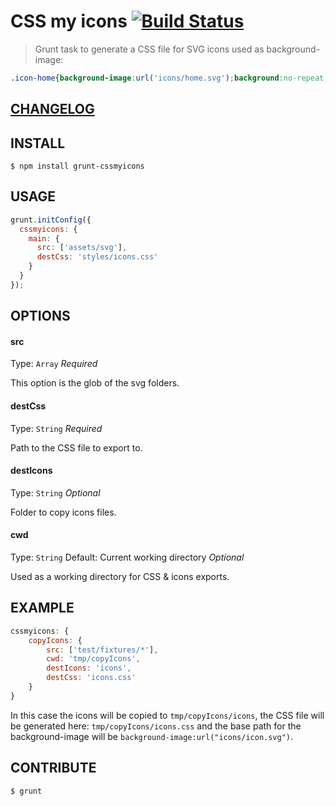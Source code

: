 # CSS my icons  [![Build Status](https://travis-ci.org/raiseandfall/grunt-cssmyicons.svg)](https://travis-ci.org/raiseandfall/grunt-cssmyicons)

> Grunt task to generate a CSS file for SVG icons used as background-image:

```css
.icon-home{background-image:url('icons/home.svg');background:no-repeat;}
```

## [CHANGELOG](./CHANGELOG.md)

## INSTALL

```shell
$ npm install grunt-cssmyicons
```

## USAGE
```javascript
grunt.initConfig({
  cssmyicons: {
    main: {
      src: ['assets/svg'],
      destCss: 'styles/icons.css'
    }
  }
});
```

## OPTIONS

#### src
Type: `Array` 
_Required_

This option is the glob of the svg folders.

#### destCss
Type: `String` 
_Required_

Path to the CSS file to export to.

#### destIcons
Type: `String` 
_Optional_

Folder to copy icons files.

#### cwd
Type: `String` 
Default: Current working directory 
_Optional_

Used as a working directory for CSS & icons exports. 


## EXAMPLE 
```javascript
cssmyicons: {
    copyIcons: {
        src: ['test/fixtures/*'],
        cwd: 'tmp/copyIcons',
        destIcons: 'icons',
        destCss: 'icons.css'
    }
}
```

In this case the icons will be copied to ```tmp/copyIcons/icons```, the CSS file will be generated here: ```tmp/copyIcons/icons.css``` and the base path for the background-image will be ```background-image:url("icons/icon.svg")```.

## CONTRIBUTE
```shell
$ grunt
```
